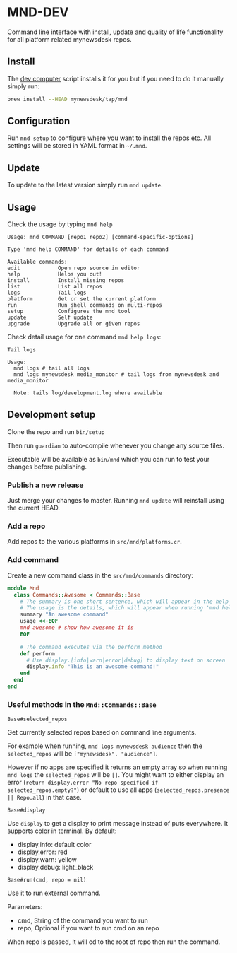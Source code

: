 # MND-DEV

Command line interface with install, update and quality of life functionality
for all platform related mynewsdesk repos.

## Install

The [dev computer](https://github.com/mynewsdesk/dev-computer/) script installs
it for you but if you need to do it manually simply run:

```bash
brew install --HEAD mynewsdesk/tap/mnd
```

## Configuration

Run `mnd setup` to configure where you want to install the repos etc. All settings
will be stored in YAML format in `~/.mnd`.

## Update

To update to the latest version simply run `mnd update`.

## Usage

Check the usage by typing `mnd help`

```
Usage: mnd COMMAND [repo1 repo2] [command-specific-options]

Type 'mnd help COMMAND' for details of each command

Available commands:
edit            Open repo source in editor
help            Helps you out!
install         Install missing repos
list            List all repos
logs            Tail logs
platform        Get or set the current platform
run             Run shell commands on multi-repos
setup           Configures the mnd tool
update          Self update
upgrade         Upgrade all or given repos
```

Check detail usage for one command `mnd help logs`:

```
Tail logs

Usage:
  mnd logs # tail all logs
  mnd logs mynewsdesk media_monitor # tail logs from mynewsdesk and media_monitor

  Note: tails log/development.log where available
```

## Development setup

Clone the repo and run `bin/setup`

Then run `guardian` to auto-compile whenever you change any source files.

Executable will be available as `bin/mnd` which you can run to test your
changes before publishing.

### Publish a new release

Just merge your changes to master. Running `mnd update` will reinstall using the current HEAD.

### Add a repo

Add repos to the various platforms in `src/mnd/platforms.cr`.

### Add command

Create a new command class in the `src/mnd/commands` directory:

```ruby
module Mnd
  class Commands::Awesome < Commands::Base
    # The summary is one short sentence, which will appear in the help page
    # The usage is the details, which will appear when running 'mnd help awesome'
    summary "An awesome command"
    usage <<-EOF
    mnd awesome # show how awesome it is
    EOF

    # The command executes via the perform method
    def perform
      # Use display.[info|warn|error|debug] to display text on screen
      display.info "This is an awesome command!"
    end
  end
end
```

### Useful methods in the `Mnd::Commands::Base`

`Base#selected_repos`

Get currently selected repos based on command line arguments.

For example when running, `mnd logs mynewsdesk audience` then the `selected_repos`
will be `["mynewsdesk", "audience"]`.

However if no apps are specified it returns an empty array so when running
`mnd logs` the `selected_repos` will be `[]`. You might want to either display
an error (`return display.error "No repo specified if selected_repos.empty?"`) or
default to use all apps (`selected_repos.presence || Repo.all`) in that case.

`Base#display`

Use `display` to get a display to print message instead of puts everywhere.
It supports color in terminal. By default:

* display.info: default color
* display.error: red
* display.warn: yellow
* display.debug: light_black

`Base#run(cmd, repo = nil)`

Use it to run external command.

Parameters:

* cmd, String of the command you want to run
* repo, Optional if you want to run cmd on an repo

When repo is passed, it will cd to the root of repo then run the command.
